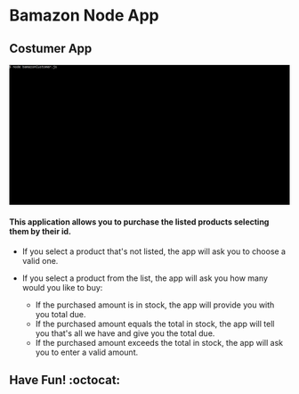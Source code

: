 # Bamazon Node App

## Costumer App

![Bamazon Gif](/gif/bamazon.gif)

#### This application allows you to purchase the listed products selecting them by their id.

* If you select a product that's not listed, the app will ask you to choose a valid one.

* If you select a product from the list, the app will ask you how many would you like to buy:

    * If the purchased amount is in stock, the app will provide you with you total due.
    * If the purchased amount equals the total in stock, the app will tell you that's all we have and give you the total due.
    * If the purchased amount exceeds the total in stock, the app will ask you to enter a valid amount.

## Have Fun! :octocat: